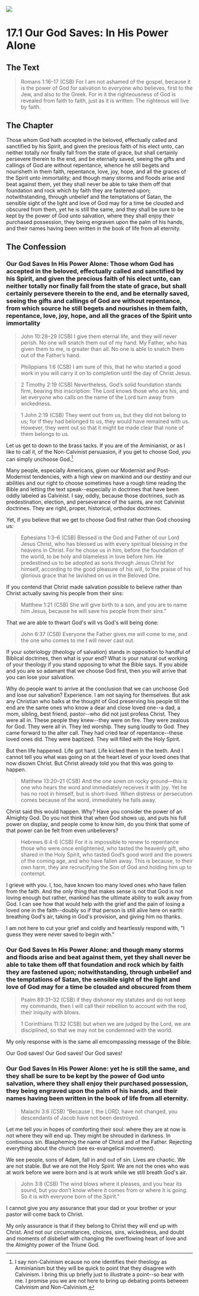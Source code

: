 <img class="intro-right" src="art-1689.png">

# 17.1 Our God Saves: In His Power Alone

## The Text

>Romans 1:16–17 (CSB) For I am not ashamed of the gospel, because it is the power of God for salvation to everyone who believes, first to the Jew, and also to the Greek. For in it the righteousness of God is revealed from faith to faith, just as it is written: The righteous will live by faith.

## The Chapter

Those whom God hath accepted in the beloved, effectually called and sanctified by his Spirit, and given the precious faith of his elect unto, can neither totally nor finally fall from the state of grace, but shall certainly persevere therein to the end, and be eternally saved, seeing the gifts and callings of God are without repentance, whence he still begets and nourisheth in them faith, repentance, love, joy, hope, and all the graces of the Spirit unto immortality; and though many storms and floods arise and beat against them, yet they shall never be able to take them off that foundation and rock which by faith they are fastened upon; notwithstanding, through unbelief and the temptations of Satan, the sensible sight of the light and love of God may for a time be clouded and obscured from them, yet he is still the same, and they shall be sure to be kept by the power of God unto salvation, where they shall enjoy their purchased possession, they being engraven upon the palm of his hands, and their names having been written in the book of life from all eternity.

## The Confession

### Our God Saves In His Power Alone: Those whom God has accepted in the beloved, effectually called and sanctified by his Spirit, and given the precious faith of his elect unto, can neither totally nor finally fall from the state of grace, but shall certainly persevere therein to the end, and be eternally saved, seeing the gifts and callings of God are without repentance, from which source he still begets and nourishes in them faith, repentance, love, joy, hope, and all the graces of the Spirit unto immortality

>John 10:28–29 (CSB) I give them eternal life, and they will never perish. No one will snatch them out of my hand. My Father, who has given them to me, is greater than all. No one is able to snatch them out of the Father’s hand.

>Philippians 1:6 (CSB) I am sure of this, that he who started a good work in you will carry it on to completion until the day of Christ Jesus.

>2 Timothy 2:19 (CSB) Nevertheless, God’s solid foundation stands firm, bearing this inscription: The Lord knows those who are his, and let everyone who calls on the name of the Lord turn away from wickedness.

>1 John 2:19 (CSB) They went out from us, but they did not belong to us; for if they had belonged to us, they would have remained with us. However, they went out so that it might be made clear that none of them belongs to us.

Let us get to down to the brass tacks. If you are of the Arminianist, or as I like to call it, of the Non-Calvinist persuasion, if you get to choose God, you can simply unchoose God.[^non-Calvinism]

Many people, especially Americans, given our Modernist and Post-Modernist tendencies, with a high view on mankind and our destiny and our abilities and our right to choose sometimes have a rough time reading the Bible and letting the text speak--especially in doctrines that have been oddly labeled as Calvinist. I say, oddly, because those doctrines, such as predestination, election, and perseverance of the saints, are not Calvinist doctrines. They are right, proper, historical, orthodox doctrines.

Yet, if you believe that we get to choose God first rather than God choosing us:

>Ephesians 1:3–6 (CSB) Blessed is the God and Father of our Lord Jesus Christ, who has blessed us with every spiritual blessing in the heavens in Christ. For he chose us in him, before the foundation of the world, to be holy and blameless in love before him. He predestined us to be adopted as sons through Jesus Christ for himself, according to the good pleasure of his will, to the praise of his glorious grace that he lavished on us in the Beloved One.

If you contend that Christ made salvation possible to believe rather than Christ actually saving his people from their sins:

>Matthew 1:21 (CSB) She will give birth to a son, and you are to name him Jesus, because he will save his people from their sins.”

That we are able to thwart God's will vs God's will being done:

>John 6:37 (CSB) Everyone the Father gives me will come to me, and the one who comes to me I will never cast out.

If your soteriology (theology of salvation) stands in opposition to handful of Biblical doctrines, then what is your end? What is your natural out working of your theology if you stand opposing to what the Bible says. If you abide and you are so adamant that we choose God first, then you will arrive that you can lose your salvation.

Why do people want to arrive at the conclusion that we can unchoose God and lose our salvation? Experience. I am not saying for themselves. But ask any Christian who balks at the thought of God preserving his people till the end are the same ones who know a dear and close loved one--a dad, a mom, sibling, best friend, pastor--who did not just profess Christ. They were all in. These people they knew--they were on fire. They were zealous for God. They were all in. They led worship. They sung loudly to God. They came forward to the alter call. They had cried tear of repentance--these loved ones did. They were baptized. They will filled with the Holy Spirit.

But then life happened. Life got hard. Life kicked them in the teeth. And I cannot tell you what was going on at the heart level of your loved ones that now disown Christ. But Christ already told you that this was going to happen.

>Matthew 13:20–21 (CSB) And the one sown on rocky ground—this is one who hears the word and immediately receives it with joy. Yet he has no root in himself, but is short-lived. When distress or persecution comes because of the word, immediately he falls away.

Christ said this would happen. Why? Have you consider the power of an Almighty God. Do you not think that when God shows up, and puts his full power on display, and people come to know him, do you think that some of that power can be felt from even unbelievers? 

>Hebrews 6:4-6 (CSB) For it is impossible to renew to repentance those who were once enlightened, who tasted the heavenly gift, who shared in the Holy Spirit, who tasted God’s good word and the powers of the coming age, and who have fallen away. This is because, to their own harm, they are recrucifying the Son of God and holding him up to contempt.

I grieve with you. I, too, have known too many loved ones who have fallen from the faith. And the only thing that makes sense is not that God is not loving enough but rather, mankind has the ultimate ability to walk away from God. I can see how that would help with the grief and the pain of losing a loved one in the faith--doubly so if that person is still alive here on earth: breathing God's air, taking in God's provision, and giving him no thanks.

I am not here to cut your grief and coldly and heartlessly respond with, "I guess they were never saved to begin with."

### Our God Saves In His Power Alone: and though many storms and floods arise and beat against them, yet they shall never be able to take them off that foundation and rock which by faith they are fastened upon; notwithstanding, through unbelief and the temptations of Satan, the sensible sight of the light and love of God may for a time be clouded and obscured from them

>Psalm 89:31–32 (CSB) if they dishonor my statutes and do not keep my commands, then I will call their rebellion to account with the rod, their iniquity with blows.

>1 Corinthians 11:32 (CSB) but when we are judged by the Lord, we are disciplined, so that we may not be condemned with the world.

My only response with is the same all emcompassing message of the Bible:

Our God saves! Our God saves! Our God saves!

### Our God Saves In His Power Alone: yet he is still the same, and they shall be sure to be kept by the power of God unto salvation, where they shall enjoy their purchased possession, they being engraved upon the palm of his hands, and their names having been written in the book of life from all eternity.

>Malachi 3:6 (CSB) “Because I, the LORD, have not changed, you descendants of Jacob have not been destroyed.

Let me tell you in hopes of comforting their soul: where they are at now is not where they will end up. They might be shrouded in darkness. In continuous sin. Blaspheming the name of Christ and of the Father. Rejecting everything about the church (see ex-evangelical movement).

We see people, sons of Adam, fall in and out of sin. Lives are chaotic. We are not stable. But we are not the Holy Spirit. We are not the ones who was at work before we were born and is at work while we still breath God's air.

>John 3:8 (CSB) The wind blows where it pleases, and you hear its sound, but you don’t know where it comes from or where it is going. So it is with everyone born of the Spirit.”

I cannot give you any assurance that your dad or your brother or your pastor will come back to Christ. 

My only assurance is that if they belong to Christ they will end up with Christ. And not our circumstances, choices, sins, wickedness, and doubt and moments of disbelief with changing the overflowing heart of love and the Almighty power of the Triune God.

[^non-Calvinism]: I say non-Calvinism ecause no one identifies their theology as Arminianism but they will be quick to point that they disagree with Calvinism. I bring this up briefly just to illustrate a point--so bear with me. I promise you we are not here to bring up debating points between Calvinism and Non-Calvinism.
